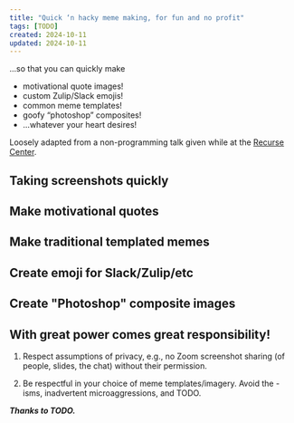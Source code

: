 ```yaml
---
title: "Quick ‘n hacky meme making, for fun and no profit"
tags: [TODO]
created: 2024-10-11
updated: 2024-10-11
---
```


...so that you can quickly make

- motivational quote images!
- custom Zulip/Slack emojis!
- common meme templates!
- goofy “photoshop” composites!
- ...whatever your heart desires!

Loosely adapted from a non-programming talk given while at the [Recurse Center](https://www.recurse.com/).

## Taking screenshots quickly

## Make motivational quotes

## Make traditional templated memes

## Create emoji for Slack/Zulip/etc

## Create "Photoshop" composite images

## With great power comes great responsibility!

1. Respect assumptions of privacy, e.g., no Zoom screenshot sharing (of people, slides, the chat) without their permission.

2. Be respectful in your choice of meme templates/imagery. Avoid the -isms, inadvertent microaggressions, and TODO.


***Thanks to TODO.***
